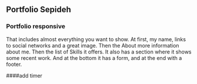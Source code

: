 ## Portfolio Sepideh

### Portfolio responsive 
That includes almost everything you want to show. At first, my name, links to social networks and a great image. Then the About more information about me. Then the list of Skills it offers. It also has a section where it shows some recent work. And at the bottom it has a form, and at the end with a footer.

####add timer
